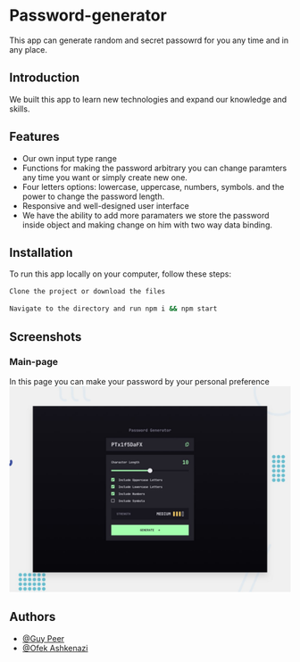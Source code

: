 # Password-generator

This app can generate random and secret passowrd for you any time and in any place.
## Introduction

We built this app to learn new technologies and expand our knowledge and skills.
## Features

- Our own input type range
- Functions for making the password arbitrary you can change paramters any time you want or simply create new one. 
- Four letters options: lowercase, uppercase, numbers, symbols. and the power to change the password length.
- Responsive and well-designed user interface
- We have the ability to add more paramaters we store the password inside object and making change on him with two way data binding.


## Installation

To run this app locally on your computer, follow these steps:

```bash
Clone the project or download the files
```
```bash
Navigate to the directory and run npm i && npm start
```
    
## Screenshots
### Main-page
In this page you can make your password by your personal preference
![Main-page width="25%"](src/assets/imgs/preview.jpg)

## Authors
- [@Guy Peer](https://github.com/GuyPeer1)
- [@Ofek Ashkenazi](https://github.com/OfekAshkenazi/)
